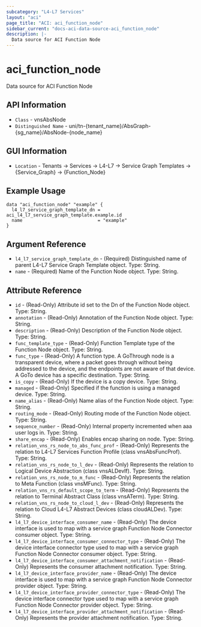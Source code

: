 ```yaml
---
subcategory: "L4-L7 Services"
layout: "aci"
page_title: "ACI: aci_function_node"
sidebar_current: "docs-aci-data-source-aci_function_node"
description: |-
  Data source for ACI Function Node
---
```


# aci_function_node

Data source for ACI Function Node

## API Information ##

* `Class` - vnsAbsNode
* `Distinguished Name` - uni/tn-{tenant_name}/AbsGraph-{sg_name}/AbsNode-{node_name}

## GUI Information ##

* `Location` - Tenants -> Services -> L4-L7 -> Service Graph Templates -> {Service_Graph} -> {Function_Node}

## Example Usage

```hcl
data "aci_function_node" "example" {
  l4_l7_service_graph_template_dn = aci_l4_l7_service_graph_template.example.id
  name                            = "example"
}
```

## Argument Reference

- `l4_l7_service_graph_template_dn` - (Required) Distinguished name of parent L4-L7 Service Graph Template object. Type: String.
- `name` - (Required) Name of the Function Node object. Type: String.

## Attribute Reference

- `id` - (Read-Only) Attribute id set to the Dn of the Function Node object. Type: String.
- `annotation` - (Read-Only) Annotation of the Function Node object. Type: String.
- `description` - (Read-Only) Description of the Function Node object. Type: String.
- `func_template_type` - (Read-Only) Function Template type of the Function Node object. Type: String.
- `func_type` - (Read-Only) A function type. A GoThrough node is a transparent device, where a packet goes through without being addressed to the device, and the endpoints are not aware of that device. A GoTo device has a specific destination. Type: String.
- `is_copy` - (Read-Only) If the device is a copy device. Type: String.
- `managed` - (Read-Only) Specified if the function is using a managed device. Type: String.
- `name_alias` - (Read-Only) Name alias of the Function Node object. Type: String.
- `routing_mode` - (Read-Only) Routing mode of the Function Node object. Type: String.
- `sequence_number` - (Read-Only) Internal property incremented when aaa user logs in. Type: String.
- `share_encap` - (Read-Only) Enables encap sharing on node. Type: String.
- `relation_vns_rs_node_to_abs_func_prof` - (Read-Only) Represents the relation to L4-L7 Services Function Profile (class vnsAbsFuncProf). Type: String.
- `relation_vns_rs_node_to_l_dev` - (Read-Only) Represents the relation to Logical Device Abstraction (class vnsALDevIf). Type: String.
- `relation_vns_rs_node_to_m_func` - (Read-Only) Represents the relation to Meta Function (class vnsMFunc). Type: String.
- `relation_vns_rs_default_scope_to_term` - (Read-Only) Represents the relation to Terminal Abstract Class (class vnsATerm). Type: String.
- `relation_vns_rs_node_to_cloud_l_dev` - (Read-Only) Represents the relation to Cloud L4-L7 Abstract Devices (class cloudALDev). Type: String.
- `l4_l7_device_interface_consumer_name` - (Read-Only) The device interface is used to map with a service graph Function Node Connector consumer object. Type: String.
- `l4_l7_device_interface_consumer_connector_type` - (Read-Only) The device interface connector type used to map with a service graph Function Node Connector consumer object. Type: String.
- `l4_l7_device_interface_consumer_attachment_notification` - (Read-Only) Represents the consumer attachment notification. Type: String.
- `l4_l7_device_interface_provider_name` - (Read-Only) The device interface is used to map with a service graph Function Node Connector provider object. Type: String.
- `l4_l7_device_interface_provider_connector_type` - (Read-Only) The device interface connector type used to map with a service graph Function Node Connector provider object. Type: String.
- `l4_l7_device_interface_provider_attachment_notification` - (Read-Only) Represents the provider attachment notification. Type: String.